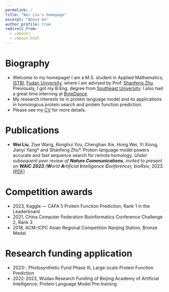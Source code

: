 ```yaml
---
permalink: /
title: "Wei Liu's homepage"
excerpt: "About me"
author_profile: true
redirect_from: 
  - /about/
  - /about.html
---
```


Biography
======
* Welcome to my homepage! I am a M.S. student in Applied Mathematics, [ISTBI](https://istbi.fudan.edu.cn/lnen/), [Fudan University](https://www.fudan.edu.cn/en/), where I am advised by Prof. [Shanfeng Zhu](https://istbi.fudan.edu.cn/lnen/info/1157/2128.htm). Previously, I got my B.Eng. degree from [Southeast University](https://www.seu.edu.cn/english/). I also had a great time interning at [ByteDance](https://www.bytedance.com/en/).
* My research interests lie in protein language model and its applications in homologous protein search and protein function prediction.
* Please see my [CV](https://maovshao.github.io/files/CV.pdf) for more details.

Publications
======
+ **Wei Liu**, Ziye Wang, Ronghui You, Chenghan Xie, Hong Wei, Yi Xiong, Jianyi Yang\* and Shanfeng Zhu\*. Protein language model powers accurate and fast sequence search for remote homology. *Under subsequent peer review of **Nature Communications**, invited to present on **WAIC 2023** (**W**orld **A**rtificial **I**ntelligence **C**onference), bioRxiv,* 2023. [[PDF](https://www.biorxiv.org/content/10.1101/2023.04.03.535375)]

Competition awards
======
* 2023, Kaggle — CAFA 5 Protein Function Prediction, Rank 1 in the Leaderboard
* 2021, China Computer Federation Bioinformatics Conference Challenge 2, Rank 3
* 2018, ACM-ICPC Asian Regional Competition Nanjing Station, Bronze Medal

Research funding application
======
* 2023-, Photosynthetic Fund Phase III, Large-scale Protein Function Prediction
* 2022-2023, Wudao Research Funding of Beijing Academy of Artificial Intelligence, Protein Language Model Pre-training